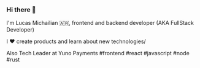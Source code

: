 ### Hi there 👋

I'm Lucas Michailian 🇦🇷, frontend and backend developer (AKA FullStack Developer)


I ❤️ create products and learn about new technologies/


Also Tech Leader at Yuno Payments #frontend #react #javascript #node #rust
